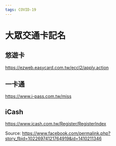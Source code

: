 ```yaml
---
tags: COVID-19
---
```

# 大眾交通卡記名

## 悠遊卡
https://ezweb.easycard.com.tw/eccl2/apply.action

## 一卡通
https://www.i-pass.com.tw/miss

## iCash
https://www.icash.com.tw/Register/RegisterIndex

Source: https://www.facebook.com/permalink.php?story_fbid=10226974121764919&id=1410211346

